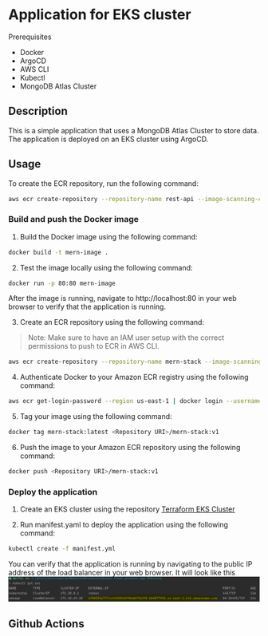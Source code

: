 # Application for EKS cluster

Prerequisites
- Docker
- ArgoCD
- AWS CLI
- Kubectl
- MongoDB Atlas Cluster

## Description

This is a simple application that uses a MongoDB Atlas Cluster to store data. The application is deployed on an EKS cluster using ArgoCD.

## Usage


To create the ECR repository, run the following command:

```bash
aws ecr create-repository --repository-name rest-api --image-scanning-configuration scanOnPush=true --image-tag-mutability IMMUTABLE --region us-east-1
```

### Build and push the Docker image

1. Build the Docker image using the following command:

```bash
docker build -t mern-image .  
```

2. Test the image locally using the following command:

```bash
docker run -p 80:80 mern-image
```

After the image is running, navigate to http://localhost:80 in your web browser to verify that the application is running.

3. Create an ECR repository using the following command:
> Note: Make sure to have an IAM user setup with the correct permissions to push to ECR in AWS CLI.

```bash 
aws ecr create-repository --repository-name mern-stack --image-scanning-configuration scanOnPush=true --image-tag-mutability IMMUTABLE --region us-east-1
```

4. Authenticate Docker to your Amazon ECR registry using the following command:

```bash
aws ecr get-login-password --region us-east-1 | docker login --username AWS --password-stdin aws_account_id.dkr.ecr.us-east-1.amazonaws.com
```

5. Tag your image using the following command:

```bash
docker tag mern-stack:latest <Repository URI>/mern-stack:v1
```

6. Push the image to your Amazon ECR repository using the following command:

```bash
docker push <Repository URI>/mern-stack:v1
```
### Deploy the application

1. Create an EKS cluster using the repository [Terraform EKS Cluster](https://github.com/Walter-Gaitan/devops-final-project-terraform)

2. Run manifest.yaml to deploy the application using the following command:

```bash
kubectl create -f manifest.yml
```

You can verify that the application is running by navigating to the public IP address of the load balancer in your web browser. It will look like this
![img.png](images/img.png)



## Github Actions

